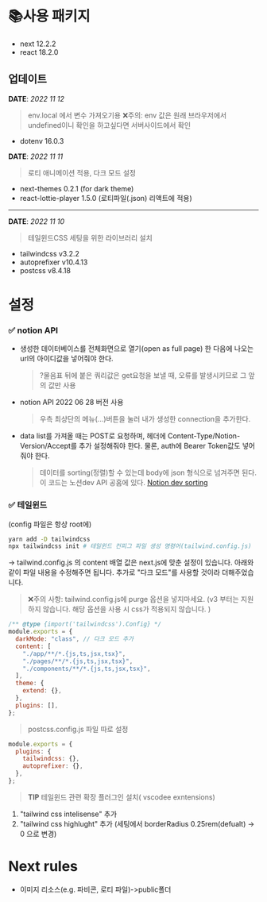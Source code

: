 # 📚사용 패키지

- next 12.2.2
- react 18.2.0

## 업데이트

**DATE**: <i>2022 11 12</i>

> env.local 에서 변수 가져오기용
> ❌주의: env 값은 원래 브라우저에서 undefined이니 확인을 하고싶다면 서버사이드에서 확인

- dotenv 16.0.3

**DATE**: <i>2022 11 11</i>

> 로티 애니메이션 적용, 다크 모드 설정

- next-themes 0.2.1 (for dark theme)
- react-lottie-player 1.5.0 (로티파일(.json) 리액트에 적용)

---

**DATE**: <i>2022 11 10</i>

> 테일윈드CSS 세팅을 위한 라이브러리 설치

- tailwindcss v3.2.2
- autoprefixer v10.4.13
- postcss v8.4.18

# 설정

### ✅ **notion API**

- 생성한 데이터베이스를 전체화면으로 열기(open as full page) 한 다음에 나오는 url의 아이디값을 넣어줘야 한다.
  > ?물음표 뒤에 붙은 쿼리값은 get요청을 보낼 때, 오류를 발생시키므로 그 앞의 값만 사용
- notion API 2022 06 28 버전 사용

  > 우측 최상단의 메뉴(...)버튼을 눌러 내가 생성한 connection을 추가한다.

- data list를 가져올 때는 POST로 요청하며, 헤더에 Content-Type/Notion-Version/Accept를 추가 설정해줘야 한다. 물론, auth에 Bearer Token값도 넣어줘야 한다.
  > 데이터를 sorting(정렬)할 수 있는데 body에 json 형식으로 넘겨주면 된다. 이 코드는 노션dev API 공홈에 있다.
  > [Notion dev sorting](https://developers.notion.com/reference/post-database-query-sort)

### ✅ **테일윈드**

(config 파일은 항상 root에)

```bash
yarn add -D tailwindcss
npx tailwindcss init # 테일윈드 컨피그 파일 생성 명령어(tailwind.config.js)

```

→ tailwind.config.js 의 content 배열 값은 next.js에 맞춘 설정이 있습니다.
아래와 같이 파일 내용을 수정해주면 됩니다.
추가로 "다크 모드"를 사용할 것이라 더해주었습니다.

> ❌주의 사항: tailwind.config.js에 purge 옵션을 넣지마세요. (v3 부터는 지원하지 않습니다. 해당 옵션을 사용 시 css가 적용되지 않습니다. )

```javascript
/** @type {import('tailwindcss').Config} */
module.exports = {
  darkMode: "class", // 다크 모드 추가
  content: [
    "./app/**/*.{js,ts,jsx,tsx}",
    "./pages/**/*.{js,ts,jsx,tsx}",
    "./components/**/*.{js,ts,jsx,tsx}",
  ],
  theme: {
    extend: {},
  },
  plugins: [],
};
```

> postcss.config.js 파일 따로 설정

```javascript
module.exports = {
  plugins: {
    tailwindcss: {},
    autoprefixer: {},
  },
};
```

> **TIP** 테일윈드 관련 확장 플러그인 설치( vscodee exntensions)

1. "tailwind css intelisense" 추가
2. "tailwind css highlught" 추가 (세팅에서 borderRadius 0.25rem(defualt) -> 0 으로 변경)

# Next rules

- 이미지 리소스(e.g. 파비콘, 로티 파일)->public폴더
